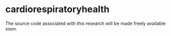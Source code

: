 # cardiorespiratoryhealth
The source code associated with this research will be made freely available soon.
